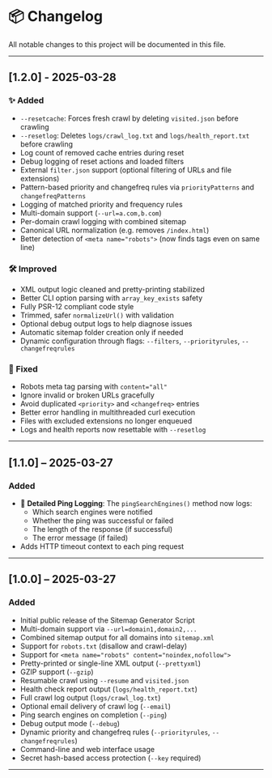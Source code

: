 # 📦 Changelog

All notable changes to this project will be documented in this file.

---

## [1.2.0] - 2025-03-28

### ✨ Added

- `--resetcache`: Forces fresh crawl by deleting `visited.json` before crawling
- `--resetlog`: Deletes `logs/crawl_log.txt` and `logs/health_report.txt` before crawling
- Log count of removed cache entries during reset
- Debug logging of reset actions and loaded filters
- External `filter.json` support (optional filtering of URLs and file extensions)
- Pattern-based priority and changefreq rules via `priorityPatterns` and `changefreqPatterns`
- Logging of matched priority and frequency rules
- Multi-domain support (`--url=a.com,b.com`)
- Per-domain crawl logging with combined sitemap
- Canonical URL normalization (e.g. removes `/index.html`)
- Better detection of `<meta name="robots">` (now finds tags even on same line)

### 🛠 Improved

- XML output logic cleaned and pretty-printing stabilized
- Better CLI option parsing with `array_key_exists` safety
- Fully PSR-12 compliant code style
- Trimmed, safer `normalizeUrl()` with validation
- Optional debug output logs to help diagnose issues
- Automatic sitemap folder creation only if needed
- Dynamic configuration through flags: `--filters`, `--priorityrules`, `--changefreqrules`

### 🐞 Fixed

- Robots meta tag parsing with `content="all"`
- Ignore invalid or broken URLs gracefully
- Avoid duplicated `<priority>` and `<changefreq>` entries
- Better error handling in multithreaded curl execution
- Files with excluded extensions no longer enqueued
- Logs and health reports now resettable with `--resetlog`

---

## [1.1.0] – 2025-03-27

### Added
- 🔔 **Detailed Ping Logging**: The `pingSearchEngines()` method now logs:
    - Which search engines were notified
    - Whether the ping was successful or failed
    - The length of the response (if successful)
    - The error message (if failed)
- Adds HTTP timeout context to each ping request

---

## [1.0.0] – 2025-03-27

### Added
- Initial public release of the Sitemap Generator Script
- Multi-domain support via `--url=domain1,domain2,...`
- Combined sitemap output for all domains into `sitemap.xml`
- Support for `robots.txt` (disallow and crawl-delay)
- Support for `<meta name="robots" content="noindex,nofollow">`
- Pretty-printed or single-line XML output (`--prettyxml`)
- GZIP support (`--gzip`)
- Resumable crawl using `--resume` and `visited.json`
- Health check report output (`logs/health_report.txt`)
- Full crawl log output (`logs/crawl_log.txt`)
- Optional email delivery of crawl log (`--email`)
- Ping search engines on completion (`--ping`)
- Debug output mode (`--debug`)
- Dynamic priority and changefreq rules (`--priorityrules`, `--changefreqrules`)
- Command-line and web interface usage
- Secret hash-based access protection (`--key` required)

---

